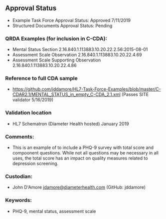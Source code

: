 ## Approval Status
* Example Task Force Approval Status: Approved 7/11/2019
* Structured Documents Approval Status: Pending

### QRDA Examples (for inclusion in C-CDA): 
* Mental Status Section 2.16.840.1.113883.10.20.22.2.56:2015-08-01
* Assessment Scale Observation 2.16.840.1.113883.10.20.22.4.69
* Assessment Scale Supporting Observation 2.16.840.1.113883.10.20.22.4.86

### Reference to full CDA sample
* https://github.com/jddamore/HL7-Task-Force-Examples/blob/master/C-CDAR2.1/MENTAL_STATUS_in_empty_C-CDA_2.1.xml (Passes SITE validator 5/16/2019)

### Validation location
* HL7 Schematron (Diameter Health hosted) January 2019

### Comments: 
* This is an example of to include a PHQ-9 survey with total score and compoonent questions. While not all questions may be necessary in all uses, the total score has an impact on quality measures related to depression screening. 

### Custodian: 
* John D'Amore jdamore@diameterhealth.com (GitHub: jddamore)

### Keywords: 
* PHQ-9, mental status, assessment scale

